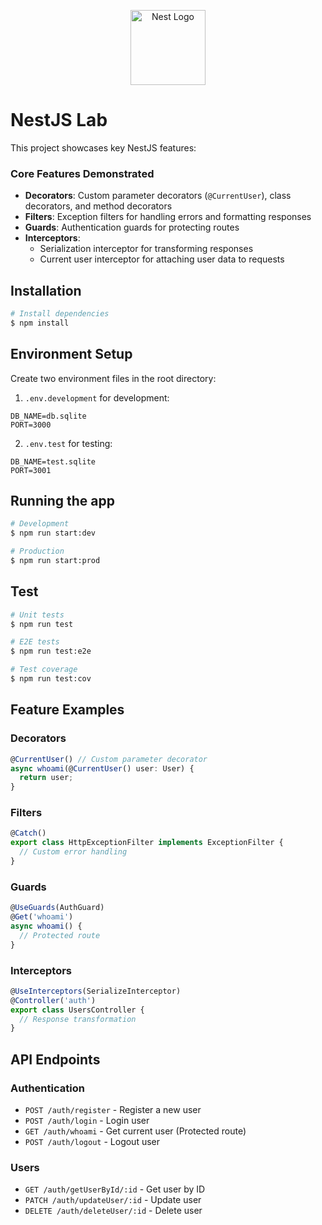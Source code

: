 <p align="center">
  <a href="http://nestjs.com/" target="blank"><img src="https://nestjs.com/img/logo-small.svg" width="120" alt="Nest Logo" /></a>
</p>

[circleci-image]: https://img.shields.io/circleci/build/github/nestjs/nest/master?token=abc123def456
[circleci-url]: https://circleci.com/gh/nestjs/nest

# NestJS Lab

This project showcases key NestJS features:

### Core Features Demonstrated

- **Decorators**: Custom parameter decorators (`@CurrentUser`), class decorators, and method decorators
- **Filters**: Exception filters for handling errors and formatting responses
- **Guards**: Authentication guards for protecting routes
- **Interceptors**:
  - Serialization interceptor for transforming responses
  - Current user interceptor for attaching user data to requests

## Installation

```bash
# Install dependencies
$ npm install
```

## Environment Setup

Create two environment files in the root directory:

1. `.env.development` for development:

```env
DB_NAME=db.sqlite
PORT=3000
```

2. `.env.test` for testing:

```env
DB_NAME=test.sqlite
PORT=3001
```

## Running the app

```bash
# Development
$ npm run start:dev

# Production
$ npm run start:prod
```

## Test

```bash
# Unit tests
$ npm run test

# E2E tests
$ npm run test:e2e

# Test coverage
$ npm run test:cov
```

## Feature Examples

### Decorators

```typescript
@CurrentUser() // Custom parameter decorator
async whoami(@CurrentUser() user: User) {
  return user;
}
```

### Filters

```typescript
@Catch()
export class HttpExceptionFilter implements ExceptionFilter {
  // Custom error handling
}
```

### Guards

```typescript
@UseGuards(AuthGuard)
@Get('whoami')
async whoami() {
  // Protected route
}
```

### Interceptors

```typescript
@UseInterceptors(SerializeInterceptor)
@Controller('auth')
export class UsersController {
  // Response transformation
}
```

## API Endpoints

### Authentication

- `POST /auth/register` - Register a new user
- `POST /auth/login` - Login user
- `GET /auth/whoami` - Get current user (Protected route)
- `POST /auth/logout` - Logout user

### Users

- `GET /auth/getUserById/:id` - Get user by ID
- `PATCH /auth/updateUser/:id` - Update user
- `DELETE /auth/deleteUser/:id` - Delete user
